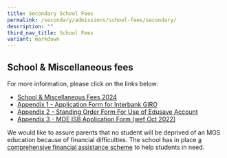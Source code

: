 ```yaml
---
title: Secondary School Fees
permalink: /secondary/admissions/school-fees/secondary/
description: ""
third_nav_title: School Fees
variant: markdown
---
```

## School & Miscellaneous fees

For more information, please click on the links below:  

*   [School & Miscellaneous Fees 2024 ](https://drive.google.com/file/d/1FdUmmSF23dqTEBaLUREkfjMBuSQ9-efs/view?usp=drive_link)
*   [Appendix 1 - Application Form for Interbank GIRO](https://drive.google.com/file/d/1-NA2hyQirvFf_r-02vIokoCPg-9vDVdD/view?usp=share_link)
*   [Appendix 2 - Standing Order Form For Use of Edusave Account](https://drive.google.com/file/d/10xnL6VDRme6GsavwVdLPlD3rzVgJDWAI/view?usp=share_link)
*   [Appendix 3 - MOE ISB Application Form (wef Oct 2022)](https://drive.google.com/file/d/1lx38lkPmHDvrH9u54KE_w7rOS-OeDGMe/view?usp=share_link)

We would like to assure parents that no student will be deprived of an MGS education because of financial difficulties. The school has in place [a comprehensive financial assistance scheme](https://www.mgs.moe.edu.sg/admissions/fas-sec/) to help students in need.